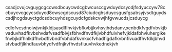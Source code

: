 csadjcvujcvguygcgccwsdbcuycwdcgbwcusccgwduydcsycdjfsdyuccyw78ccbuycvcgcycsduycd8cwscgdscusd87ciudcghsduycsgusfgsabsyjvsdtguydscsdjhcgdsuyctgdcsdbcuyhdsgcuydcfgdskcvwjhfgvwucdsjcsduycg

cdlofvcsdnoiwjvnkjkldjsasdlflhvkjvbfkvbjjkvhsvjhdsdanv,xcnbdkfvgdfvbvkjbvaduvhadfkvbshvdafvsadfblvjsfbhvdfnvdfkjvbhdfuivhefvjkldafbhviuhergikefnvbjkdfhnlkdfhvbdflvbndfvbhdafkvnkxcfvhadfigdafkvbnfivuadfhvfdkjbhvdsfvbadfjlkhdfauvbhydfvdfnjkvfhvdsfiuuvhvkednekjvh